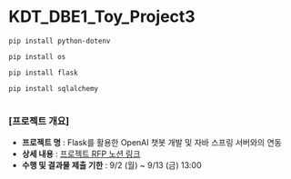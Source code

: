 # KDT_DBE1_Toy_Project3

 ```
 pip install python-dotenv
 
 pip install os

 pip install flask

 pip install sqlalchemy

 
```

### [프로젝트 개요] 
- **프로젝트 명** : Flask를 활용한 OpenAI 챗봇 개발 및 자바 스프링 서버와의 연동
- **상세 내용** : [프로젝트 RFP 노션 링크](https://www.notion.so/Toy-Project-3-8fc76ea7c79c47e089f6abcc41b35a0c?pvs=4)
- **수행 및 결과물 제출 기한** : 9/2 (월) ~ 9/13 (금) 13:00

